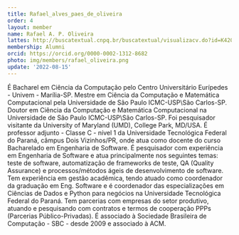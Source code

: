 ```yaml
---
title: Rafael_alves_paes_de_oliveira
order: 4
layout: member
name: Rafael A. P. Oliveira
lattes: http://buscatextual.cnpq.br/buscatextual/visualizacv.do?id=K4204762P2
membership: Alumni
orcid: https://orcid.org/0000-0002-1312-8682
photo: img/members/rafael_oliveira.png
update: '2022-08-15'
---
```


É Bacharel em Ciência da Computação pelo Centro Universitário Eurípedes - Univem - Marília-SP. Mestre em Ciência da Computação e Matemática Computacional pela Universidade de São Paulo ICMC-USP\São Carlos-SP. Doutor em Ciência da Computação e Matemática Computacional na Universidade de São Paulo ICMC-USP\São Carlos-SP. Foi pesquisador visitante da University of Maryland (UMD), College Park, MD/USA. É professor adjunto - Classe C - nível 1 da Universidade Tecnológica Federal do Paraná, câmpus Dois Vizinhos/PR, onde atua como docente do curso Bacharelado em Engenharia de Software. É pesquisador com experiência em Engenharia de Software e atua principalmente nos seguintes temas: teste de software, automatização de frameworks de teste, QA (Quality Assurance) e processos/métodos ágeis de desenvolvimento de software. Tem experiência em gestão acadêmica, tendo atuado como coordenador da graduação em Eng. Software e é coordenador das especializações em Ciências de Dados e Python para negócios na Universidade Tecnológica Federal do Paraná. Tem parcerias com empresas do setor produtivo, atuando e pesquisando com contratos e termos de cooperação PPPs (Parcerias Público-Privadas). É associado à Sociedade Brasileira de Computação - SBC - desde 2009 e associado à ACM. 